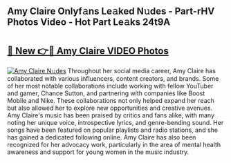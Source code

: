 ## Amy Claire Onlyf𝚊ns Le𝚊ked N𝚞des - Part-rHV Photos Video - Hot Part Le𝚊ks 24t9A

# <h2><a href="http://ac48068.deff.icu/?id=Amy+Claire">🔗 New 👉🔴 Amy Claire VIDEO Photos</a></h2>

[![Amy Claire N𝚞des](https://i.imgur.com/rIISA9y.gif)](http://ac48068.deff.icu/?id=Amy+Claire)
Throughout her social media career, Amy Claire has collaborated with various influencers, content creators, and brands. Some of her most notable collaborations include working with fellow YouTuber and gamer, Chance Sutton, and partnering with companies like Boost Mobile and Nike. These collaborations not only helped expand her reach but also allowed her to explore new opportunities and creative avenues. Amy Claire's music has been praised by critics and fans alike, with many noting her unique voice, introspective lyrics, and genre-bending sound. Her songs have been featured on popular playlists and radio stations, and she has gained a dedicated following online. Amy Claire has also been recognized for her advocacy work, particularly in the area of mental health awareness and support for young women in the music industry.
